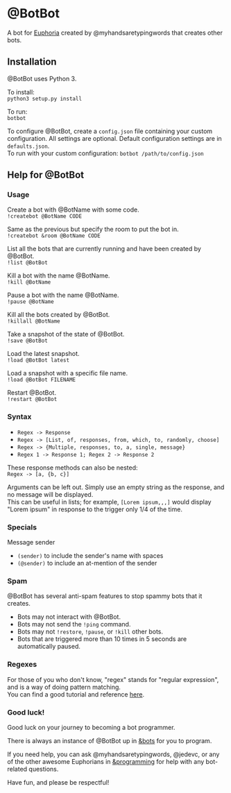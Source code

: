# @BotBot
A bot for [Euphoria](https://euphoria.io/) created by @myhandsaretypingwords that creates other bots.

## Installation

@BotBot uses Python 3.

To install:  
`python3 setup.py install`

To run:  
`botbot`

To configure @BotBot, create a `config.json` file containing your custom configuration. All settings are optional. Default configuration settings are in `defaults.json`.  
To run with your custom configuration:
`botbot /path/to/config.json`

## Help for @BotBot

### Usage
Create a bot with @BotName with some code.  
`!createbot @BotName CODE`

Same as the previous but specify the room to put the bot in.  
`!createbot &room @BotName CODE`

List all the bots that are currently running and have been created by @BotBot.  
`!list @BotBot`

Kill a bot with the name @BotName.  
`!kill @BotName`

Pause a bot with the name @BotName.  
`!pause @BotName`

Kill all the bots created by @BotBot.  
`!killall @BotName`

Take a snapshot of the state of @BotBot.  
`!save @BotBot`

Load the latest snapshot.  
`!load @BotBot latest`

Load a snapshot with a specific file name.  
`!load @BotBot FILENAME`

Restart @BotBot.  
`!restart @BotBot`

### Syntax
- `Regex -> Response`
- `Regex -> [List, of, responses, from, which, to, randomly, choose]`
- `Regex -> {Multiple, responses, to, a, single, message}`
- `Regex 1 -> Response 1; Regex 2 -> Response 2`

These response methods can also be nested:  
`Regex -> [a, {b, c}]`

Arguments can be left out. Simply use an empty string as the response, and no message will be displayed.  
This can be useful in lists; for example, `[Lorem ipsum,,,]` would display "Lorem ipsum" in response to the trigger only 1/4 of the time.

### Specials
Message sender
- `(sender)` to include the sender's name with spaces
- `(@sender)` to include an at-mention of the sender

### Spam
@BotBot has several anti-spam features to stop spammy bots that it creates.
- Bots may not interact with @BotBot.
- Bots may not send the `!ping` command.
- Bots may not `!restore`, `!pause`, or `!kill` other bots.
- Bots that are triggered more than 10 times in 5 seconds are automatically paused.

### Regexes
For those of you who don't know, "regex" stands for "regular expression", and is a way of doing pattern matching.  
You can find a good tutorial and reference [here](http://regular-expressions.info/).

### Good luck!
Good luck on your journey to becoming a bot programmer. 

There is always an instance of @BotBot up in [&bots](https://euphoria.io/room/bots/) for you to program. 

If you need help, you can ask @myhandsaretypingwords, @jedevc, or any of the other awesome Euphorians in [&programming](https://euphoria.io/room/programming/) for help with any bot-related questions. 

Have fun, and please be respectful! 
